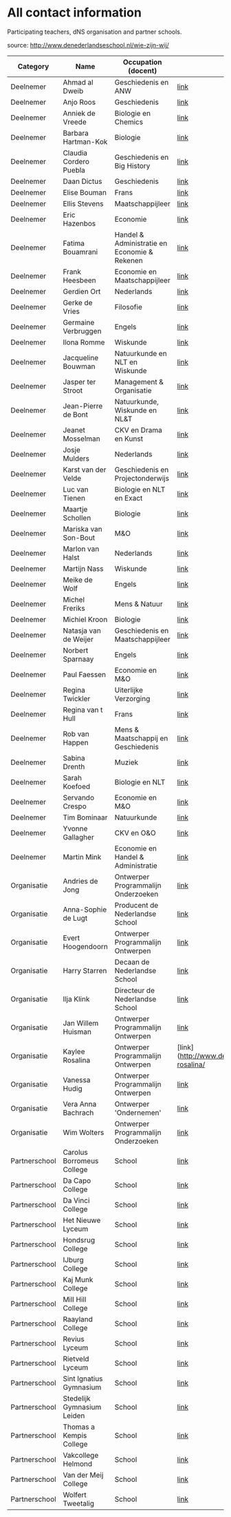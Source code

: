 # All contact information

Participating teachers, dNS organisation and partner schools.

source: http://www.denederlandseschool.nl/wie-zijn-wij/

| Category      | Name                           | Occupation (docent)                           | More info   |
|---------------|--------------------------------|-----------------------------------------------|-------------|
| Deelnemer     | Ahmad al Dweib             |  Geschiedenis en ANW                          | [link](http://www.denederlandseschool.nl/people/ahmad-al-dweib/)             |
| Deelnemer     | Anjo Roos                  |  Geschiedenis                                 | [link](http://www.denederlandseschool.nl/people/anjo-roos/)                  |
| Deelnemer     | Anniek de Vreede           |  Biologie en Chemics                          | [link](http://www.denederlandseschool.nl/people/anniek-de-vreede/)           |
| Deelnemer     | Barbara Hartman-Kok        |  Biologie                                     | [link](http://www.denederlandseschool.nl/people/barbara-hartman-kok/)        |
| Deelnemer     | Claudia Cordero Puebla     |  Geschiedenis en Big History                  | [link](http://www.denederlandseschool.nl/people/claudia-cordero-puebla/)     |
| Deelnemer     | Daan Dictus                |  Geschiedenis                                 | [link](http://www.denederlandseschool.nl/people/daan-dictus/)                |
| Deelnemer     | Elise Bouman               |  Frans                                        | [link](http://www.denederlandseschool.nl/people/elise-bouman/)               | 
| Deelnemer     | Ellis Stevens              |  Maatschappijleer                             | [link](http://www.denederlandseschool.nl/people/ellis-stevens/)              |
| Deelnemer     | Eric Hazenbos              |  Economie                                     | [link](http://www.denederlandseschool.nl/people/eric-hazenbos/)              |
| Deelnemer     | Fatima Bouamrani           |  Handel & Administratie en Economie & Rekenen | [link](http://www.denederlandseschool.nl/people/fatima-bouamrani/)           |
| Deelnemer     | Frank Heesbeen             |  Economie en Maatschappijleer                 | [link](http://www.denederlandseschool.nl/people/frank-heesbeen/)             |
| Deelnemer     | Gerdien Ort                |  Nederlands                                   | [link](http://www.denederlandseschool.nl/people/gerdien-ort/)                |
| Deelnemer     | Gerke de Vries             |  Filosofie                                    | [link](http://www.denederlandseschool.nl/people/gerke-de-vries/)             |
| Deelnemer     | Germaine Verbruggen        |  Engels                                       | [link](http://www.denederlandseschool.nl/people/germaine-verbruggen/)        |
| Deelnemer     | Ilona Romme                |  Wiskunde                                     | [link](http://www.denederlandseschool.nl/people/ilona-romme/)                |
| Deelnemer     | Jacqueline Bouwman         |  Natuurkunde en NLT en Wiskunde               | [link](http://www.denederlandseschool.nl/people/jacqueline-bouwman/)         |
| Deelnemer     | Jasper ter Stroot          |  Management & Organisatie                     | [link](http://www.denederlandseschool.nl/people/jasper-ter-stroot/)          |
| Deelnemer     | Jean-Pierre de Bont        |  Natuurkunde, Wiskunde en NL&T                | [link](http://www.denederlandseschool.nl/people/jean-piere-de-bont/)         |
| Deelnemer     | Jeanet Mosselman           |  CKV en Drama en Kunst                        | [link](http://www.denederlandseschool.nl/people/jeanet-mosselman/)           |
| Deelnemer     | Josje Mulders              |  Nederlands                                   | [link](http://www.denederlandseschool.nl/people/josje-mulders/)              |
| Deelnemer     | Karst van der Velde        |  Geschiedenis en Projectonderwijs             | [link](http://www.denederlandseschool.nl/people/karst-van-der-velde/)        |
| Deelnemer     | Luc van Tienen             |  Biologie en NLT en Exact                     | [link](http://www.denederlandseschool.nl/people/luc-van-tienen/)             |
| Deelnemer     | Maartje Schollen           |  Biologie                                     | [link](http://www.denederlandseschool.nl/people/maartje-schollen/)           |
| Deelnemer     | Mariska van Son-Bout       |  M&O                                          | [link](http://www.denederlandseschool.nl/people/mariska-van-son-bout/)       |
| Deelnemer     | Marlon van Halst           |  Nederlands                                   | [link](http://www.denederlandseschool.nl/people/marlon-van-halst/)           |
| Deelnemer     | Martijn Nass               |  Wiskunde                                     | [link](http://www.denederlandseschool.nl/people/martijn-nass/)               |
| Deelnemer     | Meike de Wolf              |  Engels                                       | [link](http://www.denederlandseschool.nl/people/meike-de-wolf/)              |
| Deelnemer     | Michel Freriks             |  Mens & Natuur                                | [link](http://www.denederlandseschool.nl/people/michel-freriks/)             |
| Deelnemer     | Michiel Kroon              |  Biologie                                     | [link](http://www.denederlandseschool.nl/people/michiel-kroon/)              |
| Deelnemer     | Natasja van de Weijer      |  Geschiedenis en Maatschappijleer             | [link](http://www.denederlandseschool.nl/people/natasja-van-de-weijer/)      |
| Deelnemer     | Norbert Sparnaay           |  Engels                                       | [link](http://www.denederlandseschool.nl/people/norbert-sparnaay/)           |
| Deelnemer     | Paul Faessen               |  Economie en M&O                              | [link](http://www.denederlandseschool.nl/people/paul-faessen/)               |
| Deelnemer     | Regina Twickler            |  Uiterlijke Verzorging                        | [link](http://www.denederlandseschool.nl/people/regina-twickler/)            |
| Deelnemer     | Regina van t Hull          |  Frans                                        | [link](http://www.denederlandseschool.nl/people/regina-van-t-hull/)          |
| Deelnemer     | Rob van Happen             |  Mens & Maatschappij en Geschiedenis          | [link](http://www.denederlandseschool.nl/people/rob-van-happen/)             |
| Deelnemer     | Sabina Drenth              |  Muziek                                       | [link](http://www.denederlandseschool.nl/people/sabina-drenth/)              |
| Deelnemer     | Sarah Koefoed              |  Biologie en NLT                              | [link](http://www.denederlandseschool.nl/people/sarah-koefoed/)              |
| Deelnemer     | Servando Crespo            |  Economie en M&O                              | [link](http://www.denederlandseschool.nl/people/servando-crespo/)            |
| Deelnemer     | Tim Bominaar               |  Natuurkunde                                  | [link](http://www.denederlandseschool.nl/people/tim-bominaar/)               |
| Deelnemer     | Yvonne Gallagher           |  CKV en O&O                                   | [link](http://www.denederlandseschool.nl/people/yvonne-gallagher/)           |
| Deelnemer     | Martin Mink                |  Economie en Handel & Administratie           | [link](http://www.denederlandseschool.nl/people/martin-mink/)                |
| Organisatie   | Andries de Jong            | Ontwerper Programmalijn Onderzoeken           | [link](http://www.denederlandseschool.nl/people/andries-de-jong/)            |
| Organisatie   | Anna-Sophie de Lugt        | Producent de Nederlandse School               | [link](http://www.denederlandseschool.nl/people/anna-sophie-de-lugt/)        |
| Organisatie   | Evert Hoogendoorn          | Ontwerper Programmalijn Ontwerpen             | [link](http://www.denederlandseschool.nl/people/evert-hoogendoorn/)          |
| Organisatie   | Harry Starren              | Decaan de Nederlandse School                  | [link](http://www.denederlandseschool.nl/people/harry-starren/)              |
| Organisatie   | Ilja Klink                 | Directeur de Nederlandse School               | [link](http://www.denederlandseschool.nl/people/ilja-klink/)                 |
| Organisatie   | Jan Willem Huisman         | Ontwerper Programmalijn Ontwerpen             | [link](http://www.denederlandseschool.nl/people/jan-willem-huisman/)         |
| Organisatie   | Kaylee Rosalina            | Ontwerper Programmalijn Ontwerpen             | [link](http://www.denederlandseschool.nl/people/kaylee-rosalina/             |
| Organisatie   | Vanessa Hudig              | Ontwerper Programmalijn Ontwerpen             | [link](http://www.denederlandseschool.nl/people/vanessa-hudig/)              |
| Organisatie   | Vera Anna Bachrach         | Ontwerper 'Ondernemen'                        | [link](http://www.denederlandseschool.nl/people/vera-anna-bachrach/)         |
| Organisatie   | Wim Wolters                | Ontwerper Programmalijn Onderzoeken           | [link](http://www.denederlandseschool.nl/people/wim-wolters/)                |
| Partnerschool | Carolus Borromeus College  | School                                        | [link](http://www.denederlandseschool.nl/people/carolus-borromeus-college/)  |
| Partnerschool | Da Capo College            | School                                        | [link](http://www.denederlandseschool.nl/people/da-capo-college/)            |
| Partnerschool | Da Vinci College           | School                                        | [link](http://www.denederlandseschool.nl/people/da-vinci-college/)           |
| Partnerschool | Het Nieuwe Lyceum          | School                                        | [link](http://www.denederlandseschool.nl/people/het-nieuwe-lyceum/)          |
| Partnerschool | Hondsrug College           | School                                        | [link](http://www.denederlandseschool.nl/people/hondsrug-college/)           |
| Partnerschool | IJburg College             | School                                        | [link](http://www.denederlandseschool.nl/people/ijburg-college/)             |
| Partnerschool | Kaj Munk College           | School                                        | [link](http://www.denederlandseschool.nl/people/kaj-munk-college/)           |
| Partnerschool | Mill Hill College          | School                                        | [link](http://www.denederlandseschool.nl/people/mill-hill-college/)          |
| Partnerschool | Raayland College           | School                                        | [link](http://www.denederlandseschool.nl/people/raayland-college/)           |
| Partnerschool | Revius Lyceum              | School                                        | [link](http://www.denederlandseschool.nl/people/revius-lyceum/)              |
| Partnerschool | Rietveld Lyceum            | School                                        | [link](http://www.denederlandseschool.nl/people/rietveld-lyceum/)            |
| Partnerschool | Sint Ignatius Gymnasium    | School                                        | [link](http://www.denederlandseschool.nl/people/sint-ignatius-lyceum/)       |
| Partnerschool | Stedelijk Gymnasium Leiden | School                                        | [link](http://www.denederlandseschool.nl/people/stedelijk-gymnasium-leiden/) |
| Partnerschool | Thomas a Kempis College    | School                                        | [link](http://www.denederlandseschool.nl/people/thomas-a-kempis-college/)    |
| Partnerschool | Vakcollege Helmond         | School                                        | [link](http://www.denederlandseschool.nl/people/vakcollege-helmond/)         |
| Partnerschool | Van der Meij College       | School                                        | [link](http://www.denederlandseschool.nl/people/school-1/)                   |
| Partnerschool | Wolfert Tweetalig          | School                                        | [link](http://www.denederlandseschool.nl/people/wolfert-tweetalig/)          |
